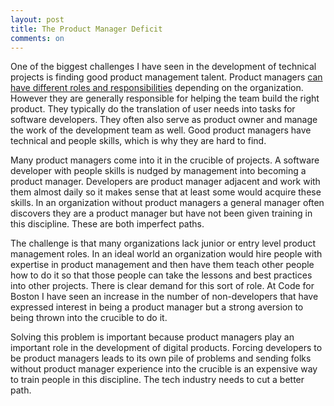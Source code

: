 ```yaml
---
layout: post
title: The Product Manager Deficit
comments: on
---
```

One of the biggest challenges I have seen in the development of technical projects is finding good product management talent. Product managers [can have different roles and responsibilities](https://medium.com/@tworetzky/what-does-a-product-manager-do-205b40d82da3) depending on the organization. However they are generally responsible for helping the team build the right product. They typically do the translation of user needs into tasks for software developers. They often also serve as product owner and manage the work of the development team as well. Good product managers have technical and people skills, which is why they are hard to find.

Many product managers come into it in the crucible of projects. A software developer with people skills is nudged by management into becoming a product manager. Developers are product manager adjacent and work with them almost daily so it makes sense that at least some would acquire these skills. In an organization without product managers a general manager often discovers they are a product manager but have not been given training in this discipline. These are both imperfect paths.

The challenge is that many organizations lack junior or entry level product management roles. In an ideal world an organization would hire people with expertise in product management and then have them teach other people how to do it so that those people can take the lessons and best practices into other projects. There is clear demand for this sort of role. At Code for Boston I have seen an increase in the number of non-developers that have expressed interest in being a product manager but a strong aversion to being thrown into the crucible to do it.

Solving this problem is important because product managers play an important role in the development of digital products. Forcing developers to be product managers leads to its own pile of problems and sending folks without product manager experience into the crucible is an expensive way to train people in this discipline. The tech industry needs to cut a better path.